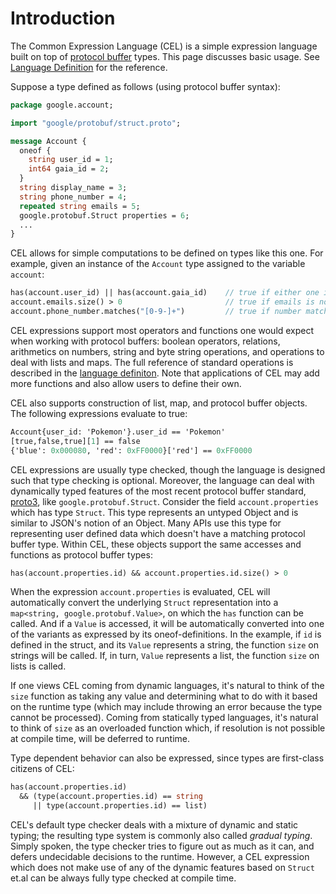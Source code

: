 # Introduction

The Common Expression Language (CEL) is a simple expression language built on
top of [protocol buffer][1] types. This page discusses basic usage. See
[Language Definition](langdef.md) for the reference.

Suppose a type defined as follows (using protocol buffer syntax):

```proto
package google.account;

import "google/protobuf/struct.proto";

message Account {
  oneof {
    string user_id = 1;
    int64 gaia_id = 2;
  }
  string display_name = 3;
  string phone_number = 4;
  repeated string emails = 5;
  google.protobuf.Struct properties = 6;
  ...
}
```

CEL allows for simple computations to be defined on types like this one. For
example, given an instance of the `Account` type assigned to the variable
`account`:

```proto
has(account.user_id) || has(account.gaia_id)    // true if either one is set
account.emails.size() > 0                       // true if emails is non-empty
account.phone_number.matches("[0-9-]+")         // true if number matches regexp
```

CEL expressions support most operators and functions one would expect when
working with protocol buffers: boolean operators, relations, arithmetics on
numbers, string and byte string operations, and operations to deal with lists
and maps. The full reference of standard operations is described in the
[language definiton](langdef.md#standard). Note that applications of CEL may add
more functions and also allow users to define their own.

CEL also supports construction of list, map, and protocol buffer objects. The
following expressions evaluate to true:

```proto
Account{user_id: 'Pokemon'}.user_id == 'Pokemon'
[true,false,true][1] == false
{'blue': 0x000080, 'red': 0xFF0000}['red'] == 0xFF0000
```

CEL expressions are usually type checked, though the language is designed such
that type checking is optional. Moreover, the language can deal with dynamically
typed features of the most recent protocol buffer standard, [proto3][2], like
`google.protobuf.Struct`. Consider the field `account.properties` which has type
`Struct`. This type represents an untyped Object and is similar to JSON's notion
of an Object. Many APIs use this type for representing user defined data which
doesn't have a matching protocol buffer type. Within CEL, these objects support
the same accesses and functions as protocol buffer types:

```proto
has(account.properties.id) && account.properties.id.size() > 0
```

When the expression `account.properties` is evaluated, CEL will automatically
convert the underlying `Struct` representation into a `map<string,
google.protobuf.Value>`, on which the `has` function can be called. And if a
`Value` is accessed, it will be automatically converted into one of the variants
as expressed by its oneof-definitions. In the example, if `id` is defined in the
struct, and its `Value` represents a string, the function `size` on strings will
be called. If, in turn, `Value` represents a list, the function `size` on lists
is called.

If one views CEL coming from dynamic languages, it's natural to think of the
`size` function as taking any value and determining what to do with it based on
the runtime type (which may include throwing an error because the type cannot be
processed). Coming from statically typed languages, it's natural to think of
`size` as an overloaded function which, if resolution is not possible at compile
time, will be deferred to runtime.

Type dependent behavior can also be expressed, since types are first-class
citizens of CEL:

```proto
has(account.properties.id)
  && (type(account.properties.id) == string
     || type(account.properties.id) == list)
```

CEL's default type checker deals with a mixture of dynamic and static typing;
the resulting type system is commonly also called *gradual typing*. Simply
spoken, the type checker tries to figure out as much as it can, and defers
undecidable decisions to the runtime. However, a CEL expression which does not
make use of any of the dynamic features based on `Struct` et.al can be always
fully type checked at compile time.

[1]: https://en.wikipedia.org/wiki/Protocol_Buffers
[2]: https://developers.google.com/protocol-buffers/docs/proto3
